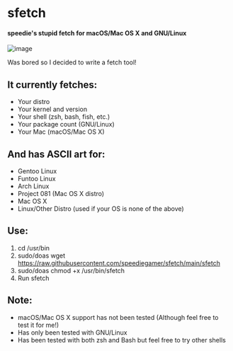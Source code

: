 # sfetch
#### speedie's stupid fetch for macOS/Mac OS X and GNU/Linux

![image](https://user-images.githubusercontent.com/71722170/153065637-7bad2abf-de61-4803-b21d-0d6070352dc0.png)

Was bored so I decided to write a fetch tool! 

## It currently fetches:
- Your distro
- Your kernel and version
- Your shell (zsh, bash, fish, etc.)
- Your package count (GNU/Linux)
- Your Mac (macOS/Mac OS X)

## And has ASCII art for:
- Gentoo Linux
- Funtoo Linux
- Arch Linux
- Project 081 (Mac OS X distro)
- Mac OS X
- Linux/Other Distro (used if your OS is none of the above)

## Use:
1. cd /usr/bin
2. sudo/doas wget https://raw.githubusercontent.com/speediegamer/sfetch/main/sfetch
3. sudo/doas chmod +x /usr/bin/sfetch
4. Run sfetch

## Note:
- macOS/Mac OS X support has not been tested (Although feel free to test it for me!)
- Has only been tested with GNU/Linux
- Has been tested with both zsh and Bash but feel free to try other shells
